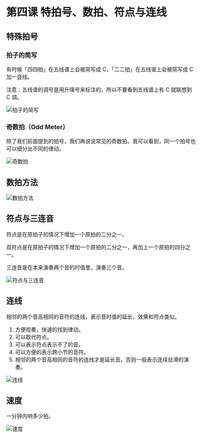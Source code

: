 # 第四课 特拍号、数拍、符点与连线

## 特殊拍号

### 拍子的简写

有时候「四四拍」在五线谱上会被简写成 C，「二二拍」在五线谱上会被简写成 C 加一竖线。

注意：五线谱的调号是用升降号来标注的，所以不要看到五线谱上有 C 就联想到 C 调。

![拍子的简写](https://oss.alrcly.com/doc/2022-04-22-xmHI5M.webp)

### 奇数拍（Odd Meter）

除了我们前面提到的拍号，我们再说说常见的奇数拍。我可以看到，同一个拍号也可以细分出不同的律动。

![奇数拍](https://oss.alrcly.com/doc/2022-04-22-GYIvKe.webp)

## 数拍方法

![数拍方法](https://oss.alrcly.com/doc/2022-04-22-iFdmnQ.webp)

## 符点与三连音

符点是在原拍子的情况下增加一个原拍的二分之一。

双符点是在原拍子的情况下增加一个原拍的二分之一，再加上一个原拍的四分之一。

三连音是在本来演奏两个音的时值里，演奏三个音。

![符点与三连音](https://oss.alrcly.com/doc/2022-04-22-urdA1W.webp)

## 连线

相邻的两个音高相同的音符的连线，表示音时值的延长，效果和符点类似。

1. 方便视奏，快速的找到律动。
2. 可以取代符点。
3. 可以表示符点表示不了的音。
4. 可以方便的表示跨小节的音符。
5. 相邻的两个音高相同的音符的连线才是延长音，否则一般表示连续丝滑的演奏。

![连线](https://oss.alrcly.com/doc/2022-04-22-fjFNr5.webp)

## 速度

一分钟内响多少拍。

![速度](https://oss.alrcly.com/doc/2022-04-22-FXHmIU.webp)
